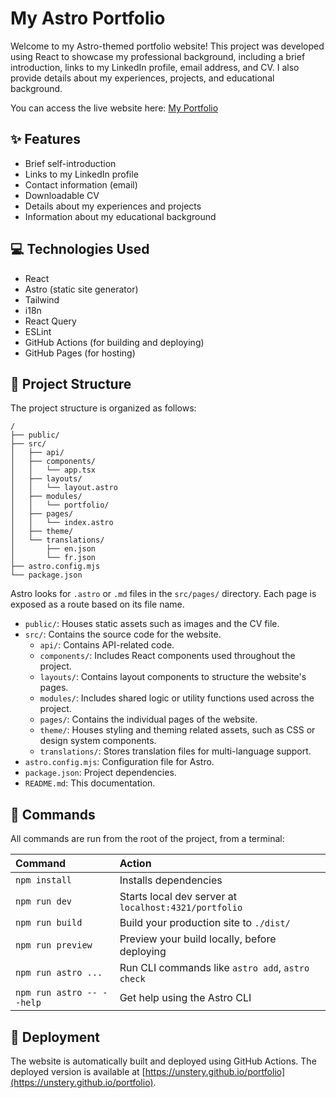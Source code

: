 # My Astro Portfolio

Welcome to my Astro-themed portfolio website! This project was developed using React to showcase my professional background, including a brief introduction, links to my LinkedIn profile, email address, and CV. I also provide details about my experiences, projects, and educational background.

You can access the live website here: [My Portfolio](https://unstery.github.io/portfolio)

## ✨ Features
- Brief self-introduction
- Links to my LinkedIn profile
- Contact information (email)
- Downloadable CV
- Details about my experiences and projects
- Information about my educational background

## 💻 Technologies Used
- React
- Astro (static site generator)
- Tailwind
- i18n
- React Query
- ESLint
- GitHub Actions (for building and deploying)
- GitHub Pages (for hosting)

## 📁 Project Structure

The project structure is organized as follows:

```text
/
├── public/
├── src/
│   ├── api/
│   ├── components/
│   │   └── app.tsx
│   ├── layouts/
│   │   └── layout.astro
│   ├── modules/
│   │   └── portfolio/
│   ├── pages/
│   │   └── index.astro
│   ├── theme/
│   └── translations/
│       ├── en.json
│       └── fr.json
├── astro.config.mjs
└── package.json
```
Astro looks for `.astro` or `.md` files in the `src/pages/` directory. Each page is exposed as a route based on its file name.
- `public/`: Houses static assets such as images and the CV file.
- `src/`: Contains the source code for the website.
  - `api/`: Contains API-related code.
  - `components/`: Includes React components used throughout the project.
  - `layouts/`: Contains layout components to structure the website's pages.
  - `modules/`: Includes shared logic or utility functions used across the project.
  - `pages/`: Contains the individual pages of the website.
  - `theme/`: Houses styling and theming related assets, such as CSS or design system components.
  - `translations/`: Stores translation files for multi-language support.
- `astro.config.mjs`: Configuration file for Astro.
- `package.json`: Project dependencies.
- `README.md`: This documentation.

## 🧞 Commands

All commands are run from the root of the project, from a terminal:

| Command                   | Action                                                     |
| :------------------------ | :--------------------------------------------------------- |
| `npm install`             | Installs dependencies                                      |
| `npm run dev`             | Starts local dev server at `localhost:4321/portfolio`      |
| `npm run build`           | Build your production site to `./dist/`                    |
| `npm run preview`         | Preview your build locally, before deploying               |
| `npm run astro ...`       | Run CLI commands like `astro add`, `astro check`           |
| `npm run astro -- --help` | Get help using the Astro CLI                               |

## 🚀 Deployment

The website is automatically built and deployed using GitHub Actions. The deployed version is available at [https://unstery.github.io/portfolio](https://unstery.github.io/portfolio).
